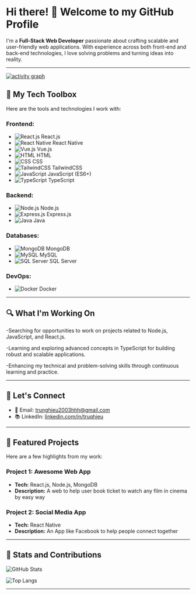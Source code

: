 # Hi there! 👋 Welcome to my GitHub Profile

I'm a **Full-Stack Web Developer** passionate about crafting scalable and user-friendly web applications. With experience across both front-end and back-end technologies, I love solving problems and turning ideas into reality.

---
[![activity graph](https://github-readme-activity-graph.vercel.app/graph?username=truqhieu&theme=github-dark-dimmed&custom_title=truqhieu%20Activity%20Graph&hide_border=true)](https://github.com/ashutosh00710/github-readme-activity-graph)

## 🔧 My Tech Toolbox

Here are the tools and technologies I work with:

### Frontend:
- ![React.js](https://img.shields.io/badge/-React.js-61DAFB?logo=react&logoColor=white&style=flat) React.js
- ![React Native](https://img.shields.io/badge/-React%20Native-61DAFB?logo=react&logoColor=white&style=flat) React Native
- ![Vue.js](https://img.shields.io/badge/-Vue.js-4FC08D?logo=vue.js&logoColor=white&style=flat) Vue.js
- ![HTML](https://img.shields.io/badge/-HTML-E34F26?logo=html5&logoColor=white&style=flat) HTML
- ![CSS](https://img.shields.io/badge/-CSS-1572B6?logo=css3&logoColor=white&style=flat) CSS
- ![TailwindCSS](https://img.shields.io/badge/-TailwindCSS-38B2AC?logo=tailwindcss&logoColor=white&style=flat) TailwindCSS
- ![JavaScript](https://img.shields.io/badge/-JavaScript-F7DF1E?logo=javascript&logoColor=black&style=flat) JavaScript (ES6+)
- ![TypeScript](https://img.shields.io/badge/-TypeScript-007ACC?logo=typescript&logoColor=white&style=flat) TypeScript

### Backend:
- ![Node.js](https://img.shields.io/badge/-Node.js-339933?logo=node.js&logoColor=white&style=flat) Node.js
- ![Express.js](https://img.shields.io/badge/-Express.js-000000?logo=express&logoColor=white&style=flat) Express.js
- ![Java](https://img.shields.io/badge/-Java-007396?logo=java&logoColor=white&style=flat) Java

### Databases:
- ![MongoDB](https://img.shields.io/badge/-MongoDB-47A248?logo=mongodb&logoColor=white&style=flat) MongoDB
- ![MySQL](https://img.shields.io/badge/-MySQL-4479A1?logo=mysql&logoColor=white&style=flat) MySQL
- ![SQL Server](https://img.shields.io/badge/-SQL%20Server-CC2927?logo=microsoft-sql-server&logoColor=white&style=flat) SQL Server

### DevOps:
- ![Docker](https://img.shields.io/badge/-Docker-2496ED?logo=docker&logoColor=white&style=flat) Docker

---

## 🔍 What I'm Working On

-Searching for opportunities to work on projects related to Node.js, JavaScript, and React.js.

-Learning and exploring advanced concepts in TypeScript for building robust and scalable applications.

-Enhancing my technical and problem-solving skills through continuous learning and practice.

---

## 🔗 Let's Connect

- 📧 Email: [trunghieu2003hhh@gmail.com](mailto:trunghieu2003hhh@gmail.com)
- 📚 LinkedIn: [linkedin.com/in/truqhieu](https://www.linkedin.com/in/truqhieu/)

---

## 🎨 Featured Projects

Here are a few highlights from my work:

### Project 1: **Awesome Web App**
- **Tech:** React.js, Node.js, MongoDB
- **Description:** A web to help user book ticket to watch any film in cinema by easy way

### Project 2: **Social Media App**
- **Tech:** React Native
- **Description:** An App like Facebook to help people connect together

---

## 🚀 Stats and Contributions

![GitHub Stats](https://github-readme-stats.vercel.app/api?username=yourusername&show_icons=true&theme=radical)

![Top Langs](https://github-readme-stats.vercel.app/api/top-langs/?username=yourusername&layout=compact&theme=radical)

---

